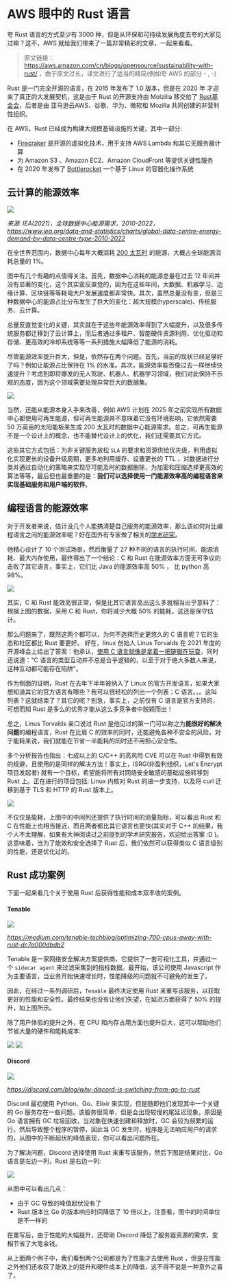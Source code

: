 # AWS 眼中的 Rust 语言
夸 Rust 语言的方式至少有 3000 种，但是从环保和可持续发展角度去夸的大家见过嘛？这不，AWS 就给我们带来了一篇非常精彩的文章，一起来看看。

> 原文链接： https://aws.amazon.com/cn/blogs/opensource/sustainability-with-rust/ ，由于原文过长，译文进行了适当的精简(例如夸 AWS 的部分 - , -)

Rust 是一门完全开源的语言，在 2015 年发布了 1.0 版本，但是在 2020 年 才迎来了真正的大发展契机，这是由于 Rust 的开源支持由 Molzilla 移交给了 [Rust基金会](https://foundation.rust-lang.org/)，后者是由 亚马逊云AWS、谷歌、华为、微软和 Mozilla 共同创建的非营利性组织。

在 AWS，Rust 已经成为构建大规模基础设施的关键，其中一部分:

- [Firecraker](https://firecracker-microvm.github.io/) 是开源的虚拟化技术，用于支持 AWS Lambda 和其它无服务器计算
- 为 Amazon S3 、Amazon EC2、Amazon CloudFront 等提供关键性服务
- 在 2020 年发布了 [Bottlerocket](https://aws.amazon.com/bottlerocket/) 一个基于 Linux 的容器化操作系统

## 云计算的能源效率

<img src="https://pica.zhimg.com/80/v2-f3be97bda5058c1b490bd393e5cd2910_1440w.png" />

*来源: IEA(2021)，全球数据中心能源需求，2010-2022，https://www.iea.org/data-and-statistics/charts/global-data-centre-energy-demand-by-data-centre-type-2010-2022*

在全世界范围内，数据中心每年大概消耗 [200 太瓦时](https://www.iea.org/data-and-statistics/charts/global-data-centre-energy-demand-by-data-centre-type-2010-2022) 的能源，大概占全球能源消耗总量的 1%。

图中有几个有趣的点值得关注。首先，数据中心消耗的能源总量在过去 12 年间并没有显著的变化，这个其实蛮反直觉的，因为在这些年间，大数据、机器学习、边缘计算、区块链等等耗电大户发展速度都非常快。其次，虽然总量没有变，但是三种数据中心的能源占比分布发生了巨大的变化：超大规模(hyperscale)、传统服务、云计算。

总量反直觉变化的关键，其实就在于这些年能源效率得到了大幅提升，以及很多传统服务都迁移到了云计算上，而后者通过多租户、智能硬件资源利用、优化驱动和存储、更高效的冷却系统等等一系列措施大幅降低了能源的消耗。

尽管能源效率提升巨大，但是，依然存在两个问题。首先，当前的现状已经足够好了吗？例如让能源占比保持在 1% 的水准。其次，能源效率能否像过去一样继续快速提升？考虑到即将爆发的无人驾驶、机器人、机器学习领域，我们对此保持不乐观的态度，因为这个领域需要处理异常巨大的数据集。

<img src="https://pic2.zhimg.com/80/v2-5842ced7c60cdf549375b64a2c43804c_1440w.jpeg" />

当然，还能从能源本身入手来改善，例如 AWS 计划在 2025 年之前实现所有数据中心都使用可再生能源，但可再生能源并不意味着它没有环境影响，它依然需要 50 万英亩的太阳能板来生成 200 太瓦时的数据中心能源需求。总之，可再生能源不是一个设计上的概念，也不能替代设计上的优化，我们还需要其它方式。

这些其它方式包括：为非关键服务放松 `SLA` 的要求和资源供给优先级，利用虚拟化实现更长的设备升级周期，更多地利用缓存、设置更长的 TTL ，对数据进行分类并通过自动化的策略来实现尽可能及时的数据删除，为加密和压缩选择更高效的算法等等，最后但也最重要的是：**我们可以选择使用一门能源效率高的编程语言来实现基础服务和用户端的软件**。

## 编程语言的能源效率
对于开发者来说，估计没几个人能搞清楚自己服务的能源效率，那么该如何对比编程语言之间的能源效率呢？好在国外有专家做了相关的[学术研究](https://greenlab.di.uminho.pt/wp-content/uploads/2017/10/sleFinal.pdf)。

他精心设计了 10 个测试场景，然后衡量了 27 种不同的语言的执行时间、能源消耗、最大内存使用，最终得出了一个结论：C 和 Rust 在能源效率方面无可争议的击败了其它语言，事实上，它们比 Java 的能源效率高 50% ， 比 python 高 98%。

<img src="https://pic1.zhimg.com/80/v2-f39a453280eba7365b684cd882df9f78_1440w.png" />

其实，C 和 Rust 能效高很正常，但是比其它语言高出这么多就相当出乎意料了：根据上图的数据，采用 C 和 Rust，你将减少大概 50% 的能耗，这还是保守估计。

那么问题来了，既然这两个都可以，为何不选择历史更悠久的 C 语言呢？它的生态和社区都比 Rust 要更好。 好在，linux 创始人 Linus Torvalds 在 2021 年度的开源峰会上给出了答案：他承认，[使用 C 语言就像是拿着一把链锯在玩耍](https://thenewstack.io/linus-torvalds-on-community-rust-and-linuxs-longevity/)，同时还说道："C 语言的类型互动并不总是合乎逻辑的，以至于对于绝大多数人来说，这种互动都可能存在陷阱"。

作为侧面的证明，Rust 在去年下半年被纳入了 Linux 的官方开发语言，如果大家想知道其它的官方语言有哪些？我可以很轻松的列出一个列表：C 语言。。。这叫列表？这就结束了？其它的呢？别急，事实上，之前仅有 C 语言是官方支持的，可想而知 Rust 是多么的优秀才能从这么多竞争者中脱颖而出！

总之，Linus Torvalds 亲口说过 Rust 是他见过的第一门可以称之为**能很好的解决问题**的编程语言，Rust 在比肩 C 的效率的同时，还能避免各种不安全的风险，对于能耗来说，我们就能在节省一半能耗的同时还不用担心安全性。

多个分析报告也指出：七成以上的 C/C++ 的高风险 CVE 可以在 Rust 中得到有效的规避，且使用的是同样的解决方法！事实上，ISRG(非盈利组织，Let's Encrypt 项目发起者) 就有一个目标，希望能将所有对网络安全敏感的基础设施转移到 Rust 上。正在进行的项目包括: Linux 内核对 Rust 的进一步支持，以及将 curl 迁移到基于 TLS 和 HTTP 的 Rust 版本上。

<img src="https://pic2.zhimg.com/80/v2-c15207d4631d0ccfea6681de57b36725_1440w.png" />

不仅仅是能耗，上图中的中间列还提供了执行时间的测量指标，可以看出 Rust 和 C 在性能上也相当接近，而且两者都比其它语言也更快(其实对于 C++ 的结果，我个人不太理解，如果有大神阅读过之前提到的学术研究报告，欢迎给出答案 :D )。这意味着，当为了能效和安全选择了 Rust 后，我们依然可以获得类似 C 语言级别的性能，还是优化过的。

## Rust 成功案例
下面一起来看几个关于使用 Rust 后获得性能和成本双丰收的案例。

#### Tenable
<img src="https://pica.zhimg.com/80/v2-f631c943c213775f9532a31ceaadb3ff_1440w.png" />

*https://medium.com/tenable-techblog/optimizing-700-cpus-away-with-rust-dc7a000dbdb2*

Tenable 是一家网络安全解决方案提供商，它提供了一套可视化工具，并通过一个 `sidecar agent` 来过滤采集到的指标数据。最开始，该公司使用 Javascript 作为主要语言，当业务开始快速增长时，性能降级的问题就不可避免的发生了。

因此，在经过一系列调研后，`Tenable` 最终决定使用 Rust 来重写该服务，以获取更好的性能和安全性。最终结果也没有让他们失望，在延迟方面获得了 50% 的提升，如上图所示。

除了用户体验的提升之外，在 CPU 和内存占用方面也提升巨大，这可以帮助他们节省大量的硬件和能耗成本:

<img src="https://pic1.zhimg.com/80/v2-3f8bf46b5df67290b65409b3d1bd29ad_1440w.png" />

<img src="https://pic1.zhimg.com/80/v2-95b121d6c38ced2841dc5ff2f82d1ceb_1440w.png" />

#### Discord

<img src="https://pic3.zhimg.com/80/v2-29cdb47ea7efbce596038c647cdbd108_1440w.png" />

*https://discord.com/blog/why-discord-is-switching-from-go-to-rust*

Discord 最初使用 Python、Go、Elixir 来实现，但是随即他们发现其中一个关键的 Go 服务存在一些问题。该服务很简单，但是会出现较慢的尾延迟现象，原因是 Go 语言拥有 GC 垃圾回收，当对象在快速创建和释放时，GC 会较为频繁的运行，然后导致整个程序的暂停，因此当 GC 发生时，程序是无法响应用户的请求的，从图中的不断起伏的峰值表现，你可以看出问题所在。

为了解决问题，Discord 选择使用 Rust 来重写该服务，然后下图是结果对比，Go 语言是左边一列，Rust 是右边一列:

<img src="https://pic1.zhimg.com/80/v2-3cc17afdf0495fb57c25b1abfc629114_1440w.png">

从图中可以看出几点：

- 由于 GC 导致的峰值起伏没有了
- Rust 版本比 Go 的版本响应时间降低了 10 倍以上，注意看，图中的时间单位是不一样的

在重写后，由于性能的大幅提升，还帮助 Discord 降低了服务器资源的需求，变相节省了大笔金钱。

从上面两个例子中，我们看到两个公司都是为了性能才去使用 Rust ，但是在性能之外他们还收获了能效上的提升和硬件成本上的降低，这不得不说是一种意外之喜了。


